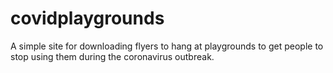 # covidplaygrounds
 A simple site for downloading flyers to hang at playgrounds to get people to stop using them during the coronavirus outbreak.
